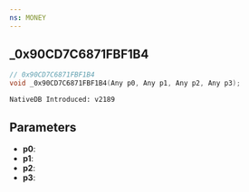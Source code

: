 ```yaml
---
ns: MONEY
---
```

## _0x90CD7C6871FBF1B4

```c
// 0x90CD7C6871FBF1B4
void _0x90CD7C6871FBF1B4(Any p0, Any p1, Any p2, Any p3);
```

```
NativeDB Introduced: v2189
```

## Parameters
* **p0**:
* **p1**:
* **p2**:
* **p3**:
